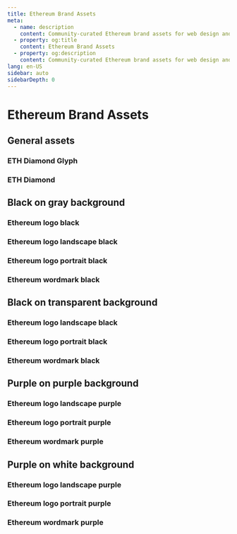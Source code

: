 ```yaml
---
title: Ethereum Brand Assets
meta:
  - name: description
    content: Community-curated Ethereum brand assets for web design and development.
  - property: og:title
    content: Ethereum Brand Assets
  - property: og:description
    content: Community-curated Ethereum brand assets for web design and development.
lang: en-US
sidebar: auto
sidebarDepth: 0
---
```


# Ethereum Brand Assets

## General assets

### ETH Diamond Glyph

<AssetItem assetPath="eth-diamond-glyph"/>

### ETH Diamond

<AssetItem assetPath="eth-diamond"/>

## Black on gray background

### Ethereum logo black

<AssetItem assetPath="logo-black-gray/ethereum-icon-black"/>

### Ethereum logo landscape black

<AssetItem assetPath="logo-black-gray/ethereum-logo-landscape-black"/>

### Ethereum logo portrait black

<AssetItem assetPath="logo-black-gray/ethereum-logo-portrait-black"/>

### Ethereum wordmark black

<AssetItem assetPath="logo-black-gray/ethereum-wordmark-black"/>

## Black on transparent background

<AssetItem assetPath="logo-black-white/ethereum-icon-black"/>

### Ethereum logo landscape black

<AssetItem assetPath="logo-black-white/ethereum-logo-landscape-black"/>

### Ethereum logo portrait black

<AssetItem assetPath="logo-black-white/ethereum-logo-portrait-black"/>

### Ethereum wordmark black

<AssetItem assetPath="logo-black-white/ethereum-wordmark-black"/>

## Purple on purple background

<AssetItem assetPath="logo-purple-purple/ethereum-icon-purple"/>

### Ethereum logo landscape purple

<AssetItem assetPath="logo-purple-purple/ethereum-logo-landscape-purple"/>

### Ethereum logo portrait purple

<AssetItem assetPath="logo-purple-purple/ethereum-logo-portrait-purple"/>

### Ethereum wordmark purple

<AssetItem assetPath="logo-purple-purple/ethereum-wordmark-purple"/>

## Purple on white background

<AssetItem assetPath="logo-purple-white/ethereum-icon-purple"/>

### Ethereum logo landscape purple

<AssetItem assetPath="logo-purple-white/ethereum-logo-landscape-purple"/>

### Ethereum logo portrait purple

<AssetItem assetPath="logo-purple-white/ethereum-logo-portrait-purple"/>

### Ethereum wordmark purple

<AssetItem assetPath="logo-purple-white/ethereum-wordmark-purple"/>
